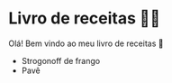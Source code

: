 # Livro de receitas :man_cook: 

Olá! Bem vindo ao meu livro de receitas :wave:

- Strogonoff de frango
- Pavê

